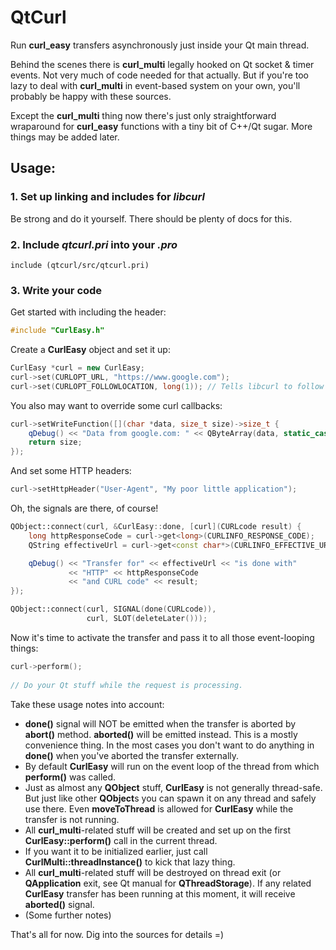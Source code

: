 # QtCurl
Run **curl_easy** transfers asynchronously just inside your Qt main thread. 

Behind the scenes there is **curl_multi** legally hooked on Qt socket & timer events. Not very much of code needed for that actually. But if you're too lazy to deal with **curl_multi** in event-based system on your own, you'll probably be happy with these sources. 

Except the **curl_multi** thing now there's just only straightforward wraparound for **curl_easy** functions with a tiny bit of C++/Qt sugar. More things may be added later.


## Usage:
### 1. Set up linking and includes for *libcurl*
Be strong and do it yourself. There should be plenty of docs for this.
### 2. Include *qtcurl.pri* into your *.pro*
```qmake
include (qtcurl/src/qtcurl.pri)
```
### 3. Write your code
Get started with including the header:
```c++
#include "CurlEasy.h"
```

Create a **CurlEasy** object and set it up:
```c++
CurlEasy *curl = new CurlEasy;
curl->set(CURLOPT_URL, "https://www.google.com");
curl->set(CURLOPT_FOLLOWLOCATION, long(1)); // Tells libcurl to follow HTTP 3xx redirects
```

You also may want to override some curl callbacks:
```c++
curl->setWriteFunction([](char *data, size_t size)->size_t {
    qDebug() << "Data from google.com: " << QByteArray(data, static_cast<int>(size));
    return size;
});
 ```

And set some HTTP headers:
```c++
curl->setHttpHeader("User-Agent", "My poor little application");
```

Oh, the signals are there, of course!
```c++
QObject::connect(curl, &CurlEasy::done, [curl](CURLcode result) {
    long httpResponseCode = curl->get<long>(CURLINFO_RESPONSE_CODE);
    QString effectiveUrl = curl->get<const char*>(CURLINFO_EFFECTIVE_URL);

    qDebug() << "Transfer for" << effectiveUrl << "is done with"
             << "HTTP" << httpResponseCode
             << "and CURL code" << result;
});
```
```c++
QObject::connect(curl, SIGNAL(done(CURLcode)),
                 curl, SLOT(deleteLater()));
```

Now it's time to activate the transfer and pass it to all those event-looping things:
```c++
curl->perform();
  
// Do your Qt stuff while the request is processing.
```

Take these usage notes into account:
- **done()** signal will NOT be emitted when the transfer is aborted by **abort()** method. **aborted()** will be emitted instead. This is a mostly convenience thing. In the most cases you don't want to do anything in **done()** when you've aborted the transfer externally.
- By default **CurlEasy** will run on the event loop of the thread from which **perform()** was called.
- Just as almost any **QObject** stuff, **CurlEasy** is not generally thread-safe. But just like other **QObject**s you can spawn it on any thread and safely use there. Even **moveToThread** is allowed for **CurlEasy** while the transfer is not running. 
- All **curl_multi**-related stuff will be created and set up on the first **CurlEasy::perform()** call in the current thread.
- If you want it to be initialized earlier, just call **CurlMulti::threadInstance()** to kick that lazy thing.
- All **curl_multi**-related stuff will be destroyed on thread exit (or **QApplication** exit, see Qt manual for **QThreadStorage**). If any related **CurlEasy** transfer has been running at this moment, it will receive **aborted()** signal.
- (Some further notes)

That's all for now. Dig into the sources for details =)

